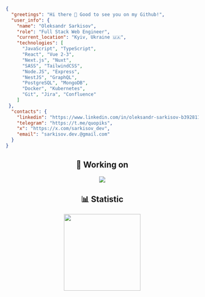 
```json
{
  "greetings": "Hi there 👋 Good to see you on my Github!",
  "user_info": {
    "name": "Oleksandr Sarkisov",
    "role": "Full Stack Web Engineer",
    "current_location": "Kyiv, Ukraine 🇺🇦",
    "technologies": [
      "JavaScript", "TypeScript",
      "React", "Vue 2-3",
      "Next.js", "Nuxt",
      "SASS", "TailwindCSS",
      "Node.JS", "Express",
      "NestJS", "GraphQL",
      "PostgreSQL", "MongoDB",
      "Docker", "Kubernetes",
      "Git", "Jira", "Confluence"
    ]
 },
  "contacts": {
    "linkedin": "https://www.linkedin.com/in/oleksandr-sarkisov-b3928117b/",
    "telegram": "https://t.me/quopiks",
    "x": "https://x.com/sarkisov_dev",
    "email": "sarkisov.dev.@gmail.com"
  }
}
```
<div align="center">
<h2>🔭 Working on</h2> 
<a href="https://github.com/qw-0p/software-store">
  <img align="center" src="https://github-readme-stats.vercel.app/api/pin/?username=qw-0p&repo=software-store&theme=blueberry" />
</a>
<h2>📊 Statistic</h2>
<!--   <img height=200 align="center" src="https://github-readme-stats.vercel.app/api?username=qw-0p&card_width=320&theme=blueberry" /> -->
  <img height=200 align="center" src="https://github-readme-stats.vercel.app/api/top-langs?username=qw-0p&layout=compact&langs_count=8&card_width=640&theme=blueberry"/>
</div>
